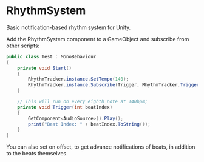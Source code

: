 # RhythmSystem

Basic notification-based rhythm system for Unity.

Add the RhythmSystem component to a GameObject and subscribe from other scripts:

```C#
public class Test : MonoBehaviour 
{
    private void Start()
    {
        RhythmTracker.instance.SetTempo(140);
        RhythmTracker.instance.Subscribe(Trigger, RhythmTracker.TriggerTiming.Eighths);
    }

    // This will run on every eighth note at 140bpm;
    private void Trigger(int beatIndex)
    {
        GetComponent<AudioSource>().Play();
        print("Beat Index: " + beatIndex.ToString());
    }
}
```

You can also set on offset, to get advance notifications of beats, in addition to the beats themselves.